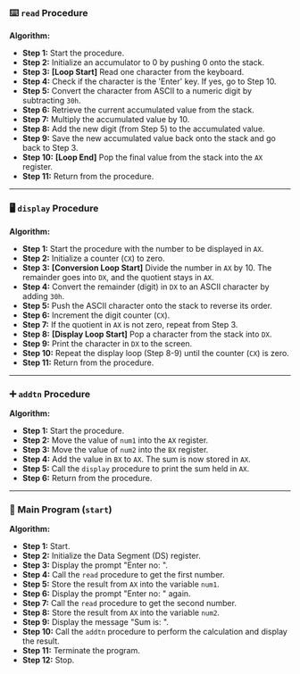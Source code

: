 ### ⌨️ `read` Procedure

**Algorithm:**
* **Step 1:** Start the procedure.
* **Step 2:** Initialize an accumulator to 0 by pushing 0 onto the stack.
* **Step 3:** **[Loop Start]** Read one character from the keyboard.
* **Step 4:** Check if the character is the 'Enter' key. If yes, go to Step 10.
* **Step 5:** Convert the character from ASCII to a numeric digit by subtracting `30h`.
* **Step 6:** Retrieve the current accumulated value from the stack.
* **Step 7:** Multiply the accumulated value by 10.
* **Step 8:** Add the new digit (from Step 5) to the accumulated value.
* **Step 9:** Save the new accumulated value back onto the stack and go back to Step 3.
* **Step 10:** **[Loop End]** Pop the final value from the stack into the `AX` register.
* **Step 11:** Return from the procedure.

---

### 🖥️ `display` Procedure

**Algorithm:**
* **Step 1:** Start the procedure with the number to be displayed in `AX`.
* **Step 2:** Initialize a counter (`CX`) to zero.
* **Step 3:** **[Conversion Loop Start]** Divide the number in `AX` by 10. The remainder goes into `DX`, and the quotient stays in `AX`.
* **Step 4:** Convert the remainder (digit) in `DX` to an ASCII character by adding `30h`.
* **Step 5:** Push the ASCII character onto the stack to reverse its order.
* **Step 6:** Increment the digit counter (`CX`).
* **Step 7:** If the quotient in `AX` is not zero, repeat from Step 3.
* **Step 8:** **[Display Loop Start]** Pop a character from the stack into `DX`.
* **Step 9:** Print the character in `DX` to the screen.
* **Step 10:** Repeat the display loop (Step 8-9) until the counter (`CX`) is zero.
* **Step 11:** Return from the procedure.

---

### ➕ `addtn` Procedure

**Algorithm:**
* **Step 1:** Start the procedure.
* **Step 2:** Move the value of `num1` into the `AX` register.
* **Step 3:** Move the value of `num2` into the `BX` register.
* **Step 4:** Add the value in `BX` to `AX`. The sum is now stored in `AX`.
* **Step 5:** Call the `display` procedure to print the sum held in `AX`.
* **Step 6:** Return from the procedure.

---

### 📜 Main Program (`start`)

**Algorithm:**
* **Step 1:** Start.
* **Step 2:** Initialize the Data Segment (DS) register.
* **Step 3:** Display the prompt "Enter no: ".
* **Step 4:** Call the `read` procedure to get the first number.
* **Step 5:** Store the result from `AX` into the variable `num1`.
* **Step 6:** Display the prompt "Enter no: " again.
* **Step 7:** Call the `read` procedure to get the second number.
* **Step 8:** Store the result from `AX` into the variable `num2`.
* **Step 9:** Display the message "Sum is: ".
* **Step 10:** Call the `addtn` procedure to perform the calculation and display the result.
* **Step 11:** Terminate the program.
* **Step 12:** Stop.

